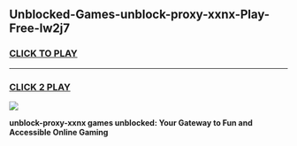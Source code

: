 
## Unblocked-Games-unblock-proxy-xxnx-Play-Free-lw2j7
<h3>
<a href="https://premium76.site?title=unblock-proxy-xxnx&ref=18A1">CLICK TO PLAY</a></h3>
<hr>

<h3>
<a href="https://premium76.site?title=unblock-proxy-xxnx&ref=18A1">CLICK 2 PLAY</a>
  
</h3>

<a href="https://premium76.site?title=unblock-proxy-xxnx&ref=18A1"><img src="https://clearcache.store/games.png"></a>


**unblock-proxy-xxnx games unblocked: Your Gateway to Fun and Accessible Online Gaming**
